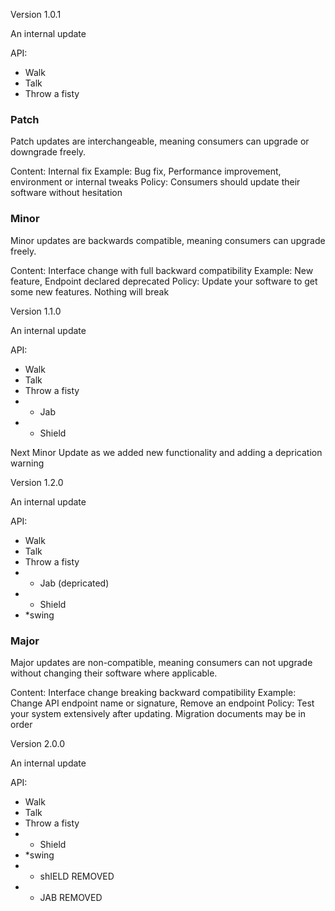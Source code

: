 
Version 1.0.1

An internal update

API:
- Walk
- Talk
- Throw a fisty


### Patch

Patch updates are interchangeable, meaning consumers can upgrade or downgrade freely.

Content: Internal fix
Example: Bug fix, Performance improvement, environment or internal tweaks
Policy: Consumers should update their software without hesitation



### Minor

Minor updates are backwards compatible, meaning consumers can upgrade freely.

Content: Interface change with full backward compatibility
Example: New feature, Endpoint declared deprecated
Policy: Update your software to get some new features. Nothing will break

Version 1.1.0

An internal update

API:
- Walk
- Talk
- Throw a fisty
- * Jab
- * Shield


Next Minor Update as we added new functionality and adding a deprication warning


Version 1.2.0

An internal update

API:
- Walk
- Talk
- Throw a fisty
- * Jab (depricated)
- * Shield
- *swing



### Major
Major updates are non-compatible, meaning consumers can not upgrade without changing their software where applicable.

Content: Interface change breaking backward compatibility
Example: Change API endpoint name or signature, Remove an endpoint
Policy: Test your system extensively after updating.
Migration documents may be in order


Version 2.0.0

An internal update

API:
- Walk
- Talk
- Throw a fisty
- * Shield
- *swing
- - shIELD REMOVED
- - JAB REMOVED

